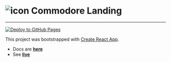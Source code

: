 # ![icon](./public/favicon.ico) Commodore Landing #

---
[![Deploy to GitHub Pages](https://github.com/itsadeadh2/commodore-landing/actions/workflows/deploy.yml/badge.svg)](https://github.com/itsadeadh2/commodore-landing/actions/workflows/deploy.yml)

This project was bootstrapped with [Create React App](https://github.com/facebook/create-react-app).

- Docs are **[here](https://itsadeadh2.github.io/commodore-docs/)**
- See **[live](https://commodore.itsadeadh2.com/)**